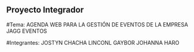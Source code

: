 ## Proyecto Integrador

#Tema: AGENDA WEB PARA LA GESTIÓN DE EVENTOS DE LA EMPRESA JAGG EVENTOS

#Integrantes:
JOSTYN CHACHA
LINCONL GAYBOR
JOHANNA HARO
